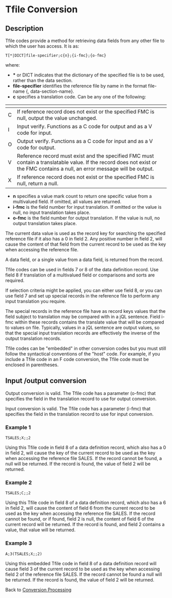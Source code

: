 # Tfile Conversion

<PageHeader />

## Description

Tfile codes provide a method for retrieving data fields from any other file to which the user has access. It is as:

```
T[*|DICT]file-specifier;c{n};{i-fmc};{o-fmc}
```

where:

- **\*** or DICT indicates that the dictionary of the specified file is to be used, rather than the data section.
- **file-specifier** identifies the reference file by name in the format file-name {, data-section-name}.
- **c** specifies a translation code. Can be any one of the following:

| <!----> | <!----> |
| --- | --- |
| C | If reference record does not exist or the specified FMC is null, output the value unchanged. |
| I | Input verify. Functions as a C code for output and as a V code for input. |
| O | Output verify. Functions as a C code for input and as a V code for output. |
| V | Reference record must exist and the specified FMC must contain a translatable value. If the record does not exist or the FMC contains a null, an error message will be output. |
| X | If reference record does not exist or the specified FMC is null, return a null. |

- **n** specifies a value mark count to return one specific value from a multivalued field. If omitted, all values are returned.
- **i-fmc** is the field number for input translation. If omitted or the value is null, no input translation takes place.
- **o-fmc** is the field number for output translation. If the value is null, no output translation takes place.

The current data value is used as the record key for searching the specified reference file if it also has a 0 in field 2. Any positive number in field 2, will cause the content of that field from the current record to be used as the key when accessing the reference file.

A data field, or a single value from a data field, is returned from the record.

Tfile codes can be used in fields 7 or 8 of the data definition record. Use field 8 if translation of a multivalued field or comparisons and sorts are required.

If selection criteria might be applied, you can either use field 8, or you can use field 7 and set up special records in the reference file to perform any input translation you require.

The special records in the reference file have as record keys values that the field subject to translation may be compared with in a jQL sentence. Field i-fmc within these records contains the translate value that will be compared to values on file. Typically, values in a jQL sentence are output values, so that the special input translation records are effectively the inverse of the output translation records.

Tfile codes can be "embedded" in other conversion codes but you must still follow the syntactical conventions of the "host" code. For example, if you include a Tfile code in an F code conversion, the Tfile code must be enclosed in parentheses.

## Input /output conversion

Output conversion is valid. The Tfile code has a parameter (o-fmc) that specifies the field in the translation record to use for output conversion.

Input conversion is valid. The Tfile code has a parameter (i-fmc) that specifies the field in the translation record to use for input conversion.

### Example 1

```
TSALES;X;;2
```

Using this Tfile code in field 8 of a data definition record, which also has a 0 in field 2, will cause the key of the current record to be used as the key when accessing the reference file SALES. If the record cannot be found, a null will be returned. If the record is found, the value of field 2 will be returned.

### Example 2

```
TSALES;C;;2
```

Using this Tfile code in field 8 of a data definition record, which also has a 6 in field 2, will cause the content of field 6 from the current record to be used as the key when accessing the reference file SALES. If the record cannot be found, or if found, field 2 is null, the content of field 6 of the current record will be returned. If the record is found, and field 2 contains a value, that value will be returned.

### Example 3

```
A;3(TSALES;X;;2)
```

Using this embedded Tfile code in field 8 of a data definition record will cause field 3 of the current record to be used as the key when accessing field 2 of the reference file SALES. If the record cannot be found a null will be returned. If the record is found, the value of field 2 will be returned.

Back to [Conversion Processing](./../conversion-processing)
